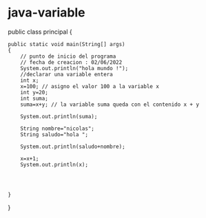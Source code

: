 # java-variable
public class principal 
{

	public static void main(String[] args) 
	{
		// punto de inicio del programa
		// fecha de creacion : 02/06/2022
		System.out.println("hola mundo !");
		//declarar una variable entera
		int x;
		x=100; // asigno el valor 100 a la variable x
		int y=20;
		int suma;
		suma=x+y; // la variable suma queda con el contenido x + y
		
		System.out.println(suma);
		
		String nombre="nicolas";
		String saludo="hola ";
		
		System.out.println(saludo+nombre);
		
		x=x+1;
		System.out.println(x);
		
		
		

	}

}
